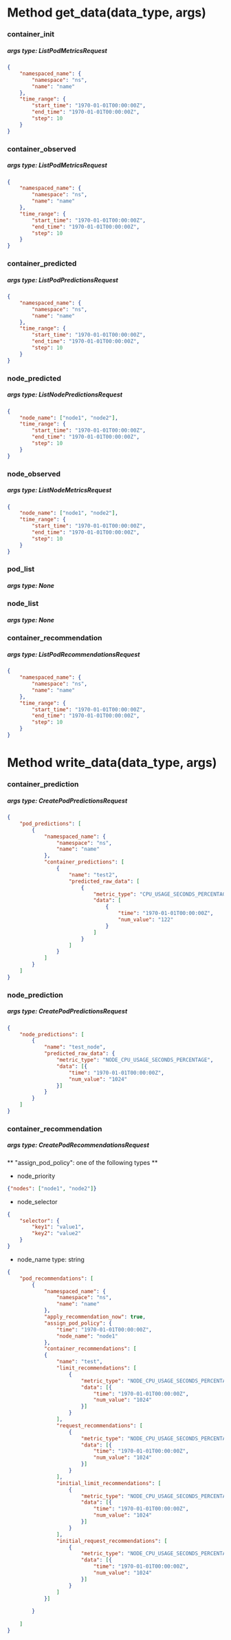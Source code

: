 # Method get_data(data_type, args)

### container_init
##### args type: ListPodMetricsRequest
``` json
{
	"namespaced_name": {
		"namespace": "ns",
		"name": "name"
	},
	"time_range": {
		"start_time": "1970-01-01T00:00:00Z",
		"end_time": "1970-01-01T00:00:00Z",
		"step": 10
	}
}
```

### container_observed
##### args type: ListPodMetricsRequest
```json
{
	"namespaced_name": {
		"namespace": "ns",
		"name": "name"
	},
	"time_range": {
		"start_time": "1970-01-01T00:00:00Z",
		"end_time": "1970-01-01T00:00:00Z",
		"step": 10
	}
}
```

### container_predicted
##### args type: ListPodPredictionsRequest
```json
{
	"namespaced_name": {
		"namespace": "ns",
		"name": "name"
	},
	"time_range": {
		"start_time": "1970-01-01T00:00:00Z",
		"end_time": "1970-01-01T00:00:00Z",
		"step": 10
	}
}
```

### node_predicted
##### args type: ListNodePredictionsRequest
```json
{
	"node_name": ["node1", "node2"],
	"time_range": {
		"start_time": "1970-01-01T00:00:00Z",
		"end_time": "1970-01-01T00:00:00Z",
		"step": 10
	}
}
```

### node_observed
##### args type: ListNodeMetricsRequest
```json
{
	"node_name": ["node1", "node2"],
	"time_range": {
		"start_time": "1970-01-01T00:00:00Z",
		"end_time": "1970-01-01T00:00:00Z",
		"step": 10
	}
}
```

### pod_list
##### args type: None

### node_list
##### args type: None

### container_recommendation
##### args type: ListPodRecommendationsRequest
```json
{
	"namespaced_name": {
		"namespace": "ns",
		"name": "name"
	},
	"time_range": {
		"start_time": "1970-01-01T00:00:00Z",
		"end_time": "1970-01-01T00:00:00Z",
		"step": 10
	}
}
```


# Method write_data(data_type, args)

### container_prediction
##### args type: CreatePodPredictionsRequest
```json
{
	"pod_predictions": [
		{
			"namespaced_name": {
				"namespace": "ns",
				"name": "name"
			},
			"container_predictions": [
				{
					"name": "test2",
					"predicted_raw_data": [
						{
							"metric_type": "CPU_USAGE_SECONDS_PERCENTAGE",
							"data": [
								{
									"time": "1970-01-01T00:00:00Z",
									"num_value": "122"
								}
							]
						}
					]
				}
			]
		}
	]
}
```

### node_prediction
##### args type: CreatePodPredictionsRequest
```json
{
	"node_predictions": [
		{
			"name": "test_node",
			"predicted_raw_data": {
				"metric_type": "NODE_CPU_USAGE_SECONDS_PERCENTAGE",
				"data": [{
					"time": "1970-01-01T00:00:00Z",
					"num_value": "1024"
				}]
			}
		}
	]
}
```

### container_recommendation
##### args type: CreatePodRecommendationsRequest
** "assign_pod_policy": one of the following types **
* node_priority
```json
{"nodes": ["node1", "node2"]}
```
* node_selector
```json
{
	"selector": {
		"key1": "value1", 
		"key2": "value2"
	}
}
```
* node_name
type: string 

```json
{
	"pod_recommendations": [
		{
			"namespaced_name": {
				"namespace": "ns",
				"name": "name"
			},
			"apply_recommendation_now": true,
			"assign_pod_policy": {
				"time": "1970-01-01T00:00:00Z",
				"node_name": "node1"
			},
			"container_recommendations": [
			{
				"name": "test",
				"limit_recommendations": [
					{
						"metric_type": "NODE_CPU_USAGE_SECONDS_PERCENTAGE",
						"data": [{
							"time": "1970-01-01T00:00:00Z",
							"num_value": "1024"
						}]
					}
				],
				"request_recommendations": [
					{
						"metric_type": "NODE_CPU_USAGE_SECONDS_PERCENTAGE",
						"data": [{
							"time": "1970-01-01T00:00:00Z",
							"num_value": "1024"
						}]
					}
				],
				"initial_limit_recommendations": [
					{
						"metric_type": "NODE_CPU_USAGE_SECONDS_PERCENTAGE",
						"data": [{
							"time": "1970-01-01T00:00:00Z",
							"num_value": "1024"
						}]
					}
				],
				"initial_request_recommendations": [
					{
						"metric_type": "NODE_CPU_USAGE_SECONDS_PERCENTAGE",
						"data": [{
							"time": "1970-01-01T00:00:00Z",
							"num_value": "1024"
						}]
					}
				]
			}]
					
		}
		
	]
}
```